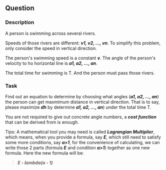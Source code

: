 ## Question

### Description
A person is swimming across several rivers.  

Speeds of those rivers are different: ___v1, v2, ..., vn___. To simplify this problem, only consider the speed in vertical direction.  

The person's swimming speed is a constant ___v___. The angle of the person's velocity to ho horizontal line is ___a1, a2, ..., an___.  

The total time for swimming is T. And the person must pass those rivers.

### Task
Find out an equation to determine by choosing what angles (___a1, a2, ..., an___) the person can get maxmimum distance in vertical direction. That is to say, please maximize ___dh___ by determine ___a1, a2, ..., an___) under the total time T.  

You are not required to give out concrete angle numbers, a ___cost function___ that can be derived from is enough.  

Tips: A mathematical tool you may need is called ___Lagrangian Multiplier___, which means, when you provide a formula, say ___E___, which still need to satisfy some more conditions, say ___a>1___, for the convenience of calculating, we can write those 2 parts (formula ___E___ and condition ___a>1___) together as one new formula. Here the new formula will be:
> ___E - lambda(a - 1)___
